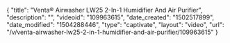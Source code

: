 {
    "title": "Venta&reg; Airwasher LW25 2-In-1 Humidifier And Air Purifier",
    "description": "",
    "videoid": "109963615",
    "date_created": "1502517899",
    "date_modified": "1504288446",
    "type": "captivate",
    "layout": "video",
    "url": "\/v\/venta-airwasher-lw25-2-in-1-humidifier-and-air-purifier\/109963615"
}